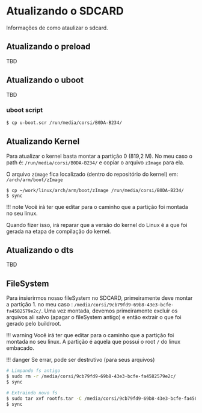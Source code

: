 # Atualizando o SDCARD

Informações de como ataulizar o sdcard.

## Atualizando o preload

TBD

## Atualizando o uboot

TBD

### uboot script

```bash
$ cp u-boot.scr /run/media/corsi/B0DA-B234/
```

## Atualizando Kernel

Para atualizar o kernel basta montar a partição 0 (819,2 M). No meu caso o path é: `/run/media/corsi/B0DA-B234/` e copiar o arquivo `zImage` para ela.

O arquivo `zImage` fica localizado (dentro do repositório do kernel) em: `/arch/arm/boot/zImage`

```
$ cp ~/work/linux/arch/arm/boot/zImage /run/media/corsi/B0DA-B234/
$ sync
```

!!! note
    Você irá ter que editar para o caminho que a partição foi montada no seu linux.


Quando fizer isso, irá reparar que a versão do kernel do Linux é a que foi gerada na etapa de compilação do kernel.

## Atualizando o dts

TBD

## FileSystem

Para insierirmos nosso fileSystem no SDCARD, primeiramente deve montar a partição 1. no meu caso : `/media/corsi/9cb79fd9-69b8-43e3-bcfe-fa4582579e2c/`. Uma vez montada, devemos primeiramente excluir os arquivos ali salvo (apagar o fileSystem antigo) e então extrair o que foi gerado pelo buildroot.

!!! warning
    Você irá ter que editar para o caminho que a partição foi montada no seu linux. A partição é aquela que possui o root `/` do linux embacado.

!!! danger
    Se errar, pode ser destrutivo (para seus arquivos)

```bash
# Limpando fs antigo
$ sudo rm -r /media/corsi/9cb79fd9-69b8-43e3-bcfe-fa4582579e2c/
$ sync 

# Extraindo novo fs
$ sudo tar xvf rootfs.tar -C /media/corsi/9cb79fd9-69b8-43e3-bcfe-fa4582579e2c/
$ sync 
```
